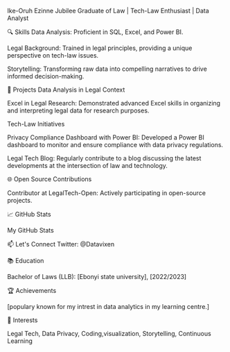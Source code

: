 Ike-Oruh Ezinne Jubilee
Graduate of Law | Tech-Law Enthusiast | Data Analyst

🔍 Skills
Data Analysis: Proficient in SQL, Excel, and Power BI.

Legal Background: Trained in legal principles, providing a unique perspective on tech-law issues.

Storytelling: Transforming raw data into compelling narratives to drive informed decision-making.

🚀 Projects
Data Analysis in Legal Context

Excel in Legal Research: Demonstrated advanced Excel skills in organizing and interpreting legal data for research purposes.

Tech-Law Initiatives

Privacy Compliance Dashboard with Power BI: Developed a Power BI dashboard to monitor and ensure compliance with data privacy regulations.

Legal Tech Blog: Regularly contribute to a blog discussing the latest developments at the intersection of law and technology.

🌐 Open Source Contributions

Contributor at LegalTech-Open: Actively participating in open-source projects.

📈 GitHub Stats

My GitHub Stats

📫 Let's Connect
Twitter: @Datavixen

📚 Education

Bachelor of Laws (LLB): [Ebonyi state university], [2022/2023]

🏆 Achievements

[populary known for my intrest in data analytics in my learning centre.]

🌟 Interests

Legal Tech, Data Privacy, Coding,visualization, Storytelling, Continuous Learning
